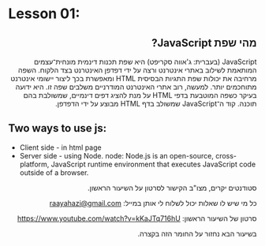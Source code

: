 # Lesson 01:

<div dir="rtl">
    
## מהי שפת JavaScript?
    
    
JavaScript (בעברית: ג'אווה סקריפט) היא שפת תכנות דינמית מונחית־עצמים המותאמת לשילוב באתרי אינטרנט ורצה על ידי דפדפן האינטרנט בצד הלקוח.
השפה מרחיבה את יכולות שפת התגיות הבסיסית HTML ומאפשרת בכך ליצור יישומי אינטרנט מתוחכמים יותר. למעשה, רוב אתרי האינטרנט המודרניים משלבים שפה זו. 
היא ידועה בעיקר כשפה המוטבעת בדפי HTML על מנת להציג דפים דינמיים, שמשולבת בהם תוכנה. קוד ה־JavaScript שמשולב בדף HTML מבוצע על ידי הדפדפן.
</div>

## Two ways to use js:
* Client side - in html page
* Server side - using Node. 
    node: Node.js is an open-source, cross-platform, JavaScript runtime environment that executes JavaScript code outside of a browser. 


<div dir=rtl>
  
סטודנטים יקרים, 
מצו"ב הקישור לסרטון על השיעור הראשון. 

כל מי שיש לו שאלות יכול לשלוח לי אותן במייל: raayahazi@gmail.com

סרטון של השיעור הראשון: https://www.youtube.com/watch?v=kKaJTq716hU

בשיעור הבא נחזור על החומר הזה בקצרה.

</div>
